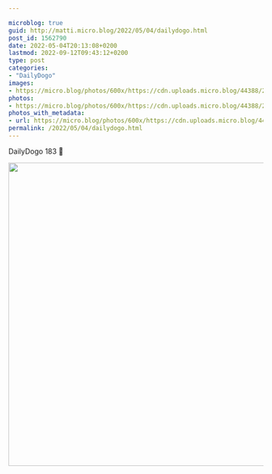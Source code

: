 ```yaml
---

microblog: true
guid: http://matti.micro.blog/2022/05/04/dailydogo.html
post_id: 1562790
date: 2022-05-04T20:13:08+0200
lastmod: 2022-09-12T09:43:12+0200
type: post
categories:
- "DailyDogo"
images:
- https://micro.blog/photos/600x/https://cdn.uploads.micro.blog/44388/2022/0b1ea2f65a.jpg
photos:
- https://micro.blog/photos/600x/https://cdn.uploads.micro.blog/44388/2022/0b1ea2f65a.jpg
photos_with_metadata:
- url: https://micro.blog/photos/600x/https://cdn.uploads.micro.blog/44388/2022/0b1ea2f65a.jpg
permalink: /2022/05/04/dailydogo.html
---
```

DailyDogo 183 🐶

<img src="https://micro.blog/photos/600x/https://blog.martin-haehnel.de/uploads/2022/0b1ea2f65a.jpg" width="600" height="600" alt="" />
